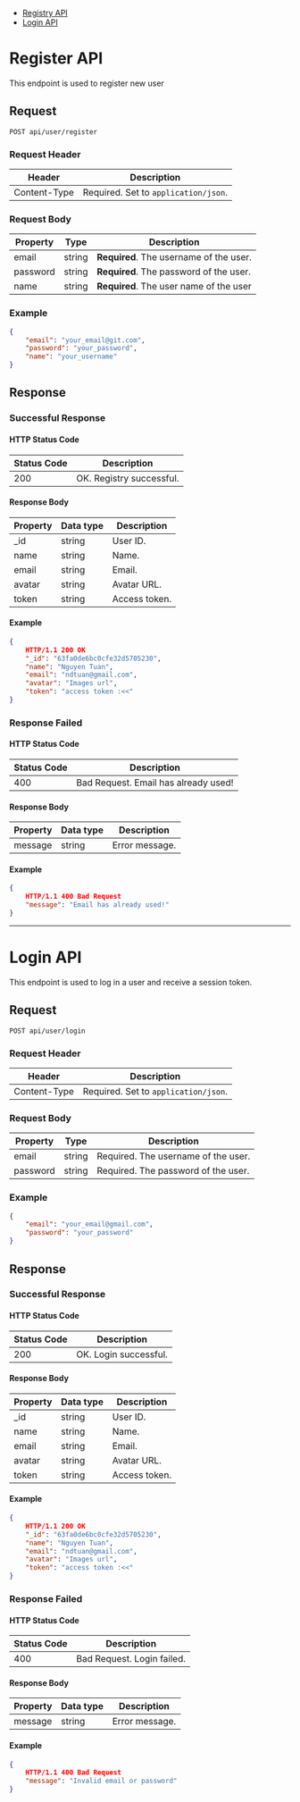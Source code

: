 - [Registry API](#register-api)
- [Login API](#login-api)



# Register API

This endpoint is used to register new user

## Request

`POST api/user/register`

### Request Header

| Header       | Description                          |
| ------------ | ------------------------------------ |
| Content-Type | Required. Set to `application/json`. |

### Request Body

| Property | Type   | Description                         |
| -------- | ------ | ----------------------------------- |
| email    | string | **Required**. The username of the user. |
| password | string | **Required**. The password of the user. |
| name | string | **Required**. The user name of  the user

### Example

```json
{
    "email": "your_email@git.com",
    "password": "your_password",
    "name": "your_username"
}
```

## Response

### Successful Response

#### HTTP Status Code

| Status Code | Description           |
| ----------- | --------------------- |
| 200         | OK. Registry successful. |

#### Response Body

| Property | Data type | Description   |
| -------- | --------- | ------------- |
| \_id     | string    | User ID.      |
| name     | string    | Name.         |
| email    | string    | Email.        |
| avatar   | string    | Avatar URL.   |
| token    | string    | Access token. |

#### Example

```json
{
    HTTP/1.1 200 OK
    "_id": "63fa0de6bc0cfe32d5705230",
    "name": "Nguyen Tuan",
    "email": "ndtuan@gmail.com",
    "avatar": "Images url",
    "token": "access token :<<"
}
```

### Response Failed

#### HTTP Status Code

| Status Code | Description                |
| ----------- | -------------------------- |
| 400         | Bad Request. Email has already used! |

#### Response Body

| Property | Data type | Description    |
| -------- | --------- | -------------- |
| message  | string    | Error message. |

#### Example

```json
{
    HTTP/1.1 400 Bad Request
    "message": "Email has already used!"
}
```

---

# Login API

This endpoint is used to log in a user and receive a session token.

## Request

`POST api/user/login`

### Request Header

| Header       | Description                          |
| ------------ | ------------------------------------ |
| Content-Type | Required. Set to `application/json`. |

### Request Body

| Property | Type   | Description                         |
| -------- | ------ | ----------------------------------- |
| email    | string | Required. The username of the user. |
| password | string | Required. The password of the user. |

### Example

```json
{
    "email": "your_email@gmail.com",
    "password": "your_password"
}
```

## Response

### Successful Response

#### HTTP Status Code

| Status Code | Description           |
| ----------- | --------------------- |
| 200         | OK. Login successful. |

#### Response Body

| Property | Data type | Description   |
| -------- | --------- | ------------- |
| \_id     | string    | User ID.      |
| name     | string    | Name.         |
| email    | string    | Email.        |
| avatar   | string    | Avatar URL.   |
| token    | string    | Access token. |

#### Example

```json
{
    HTTP/1.1 200 OK
    "_id": "63fa0de6bc0cfe32d5705230",
    "name": "Nguyen Tuan",
    "email": "ndtuan@gmail.com",
    "avatar": "Images url",
    "token": "access token :<<"
}
```

### Response Failed

#### HTTP Status Code

| Status Code | Description                |
| ----------- | -------------------------- |
| 400         | Bad Request. Login failed. |

#### Response Body

| Property | Data type | Description    |
| -------- | --------- | -------------- |
| message  | string    | Error message. |

#### Example

```json
{
    HTTP/1.1 400 Bad Request
    "message": "Invalid email or password"
}
```
